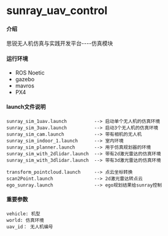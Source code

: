 # sunray_uav_control

#### 介绍
思锐无人机仿真与实践开发平台----仿真模块
#### 运行环境
- ROS Noetic
- gazebo
- mavros
- PX4

#### launch文件说明
```shell
sunray_sim_1uav.launch          --> 启动单个无人机的仿真环境
sunray_sim_3uav.launch          --> 启动3个无人机的仿真环境
sunray_sim_cam.launch           --> 带有相机的无人机
sunray_sim_indoor_1.launch      --> 室内环境
sunray_sim_planner.launch       --> 用于仿真规划器的环境
sunray_sim_with_2dlidar.launch  --> 带有2d激光雷达的仿真环境
sunray_sim_with_3dlidar.launch  --> 带有3d激光雷达的仿真环境

transform_pointcloud.launch     --> 点云坐标转换
scan2Point.launch               --> 2d激光雷达转点云
ego_sunray.launch               --> ego规划结果给sunray控制
```



#### 重要参数
```shell
vehicle: 机型
world: 仿真环境
uav_id： 无人机编号

```